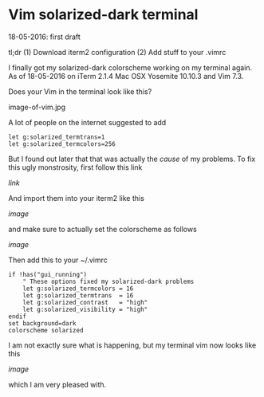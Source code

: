 
# Vim solarized-dark terminal #

18-05-2016: first draft 

tl;dr (1) Download iterm2 configuration (2) Add stuff to your .vimrc

I finally got my solarized-dark colorscheme working on my terminal again. As of
18-05-2016 on iTerm 2.1.4 Mac OSX Yosemite 10.10.3 and Vim 7.3. 

Does your Vim in the terminal look like this? 

image-of-vim.jpg

A lot of people on the internet suggested to add 

    let g:solarized_termtrans=1
    let g:solarized_termcolors=256

But I found out later that that was actually the _cause_ of my problems. To fix
this ugly monstrosity, first follow this link 

*link*

And import them into your iterm2 like this

*image*

and make sure to actually set the colorscheme as follows

*image*

Then add this to your ~/.vimrc

    if !has("gui_running")
        " These options fixed my solarized-dark problems
        let g:solarized_termcolors = 16
        let g:solarized_termtrans  = 16
        let g:solarized_contrast   = "high"
        let g:solarized_visibility = "high"
    endif
    set background=dark
    colorscheme solarized

I am not exactly sure what is happening, but my terminal vim now looks like this

*image*

which I am very pleased with. 






